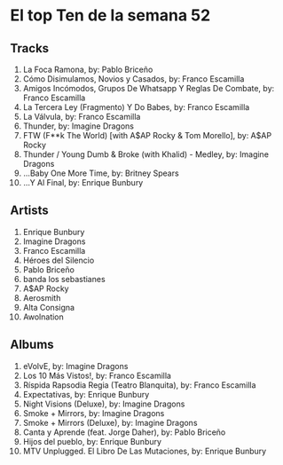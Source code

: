 # El top Ten de la semana 52

## Tracks
1. La Foca Ramona, by: Pablo Briceño
1. Cómo Disimulamos, Novios y Casados, by: Franco Escamilla
1. Amigos Incómodos, Grupos De Whatsapp Y Reglas De Combate, by: Franco Escamilla
1. La Tercera Ley (Fragmento) Y Do Babes, by: Franco Escamilla
1. La Válvula, by: Franco Escamilla
1. Thunder, by: Imagine Dragons
1. FTW (F**k The World) [with A$AP Rocky & Tom Morello], by: A$AP Rocky
1. Thunder / Young Dumb & Broke (with Khalid) - Medley, by: Imagine Dragons
1. ...Baby One More Time, by: Britney Spears
1. ...Y Al Final, by: Enrique Bunbury

## Artists
1. Enrique Bunbury
1. Imagine Dragons
1. Franco Escamilla
1. Héroes del Silencio
1. Pablo Briceño
1. banda los sebastianes
1. A$AP Rocky
1. Aerosmith
1. Alta Consigna
1. Awolnation

## Albums
1. eVolvE, by: Imagine Dragons
1. Los 10 Más Vistos!, by: Franco Escamilla
1. Ríspida Rapsodia Regia (Teatro Blanquita), by: Franco Escamilla
1. Expectativas, by: Enrique Bunbury
1. Night Visions (Deluxe), by: Imagine Dragons
1. Smoke + Mirrors, by: Imagine Dragons
1. Smoke + Mirrors (Deluxe), by: Imagine Dragons
1. Canta y Aprende (feat. Jorge Daher), by: Pablo Briceño
1. Hijos del pueblo, by: Enrique Bunbury
1. MTV Unplugged. El Libro De Las Mutaciones, by: Enrique Bunbury
